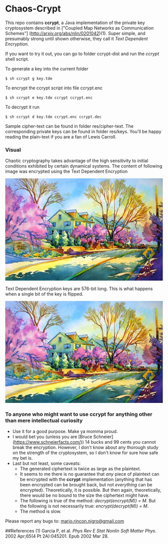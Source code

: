 # Chaos-Crypt
This repo contains **ccrypt**, a Java implementation of the private key
cryptosystem described in ["Coupled Map Networks as Communication Schemes"]
(http://arxiv.org/abs/nlin/0201042)(1). Super simple, and presumably strong
until shown otherwise, they call it *Text Dependent Encryption*.

If you want to try it out, you can go to folder ccrypt-dist and run
the *ccrypt* shell script.

To generate a key into the current folder

    $ sh ccrypt g key.tde

To encrypt the ccrypt script into file ccrypt.enc

    $ sh ccrypt e key.tde ccrypt ccrypt.enc

To decrypt it run

    $ sh ccrypt d key.tde ccrypt.enc ccrypt.dec

Sample cipher-text can be found in folder res/cipher-text. The corresponding
private keys can be found in folder res/keys. You'll be happy reading the
plain-text if you are a fan of Lewis Carroll.

### Visual

Chaotic cryptography takes advantage of the high sensitivity to initial
conditions exhibited by certain dynamical systems. The content of following
image was encrypted using the Text Dependent Encryption

![Plain image](res/img/watercolor.jpg)

Text Dependent Encryption keys are 576-bit long. This is what happens when
a single bit of the key is flipped.

![Slightly different key](res/img/watercolor.jpg)

### To anyone who might want to use **ccrypt** for anything other than mere intellectual curiosity

- Use it for a good purpose. Make ya momma proud.
- I would bet you (unless you are [Bruce Schneier]
(https://www.schneierfacts.com/)) 14 bucks and 99 cents you cannot break the
encryption. However, I don't know about any thorough study on the strength of
the cryptosystem, so I don't know for sure how safe my bet is.
- Last but not least, some caveats:
    - The generated ciphertext is twice as large as the plaintext.
    - It seems to me there is no guarantee that *any* piece of
    plaintext can be encrypted with the **ccrypt** implementation (anything
    that has been encrypted can be brought back, but not *everything* can be
    encrypted). Theoretically, it is possible. But then again,
    theoretically, there would be no bound to the size the ciphertext
    might have.
    - The following is true of the method: *decrypt(encrypt(M)) = M*.
    But the following is not necessarily true: *encrypt(decrypt(M)) = M*.
    - The method is slow.

Please report any bugs to: mario.rincon.nigro@gmail.com

##References
(1) Garcia P, et al. *Phys Rev E Stat Nonlin Soft Matter Phys*. 2002 Apr;65(4 Pt 2A):045201. Epub 2002 Mar 28.
